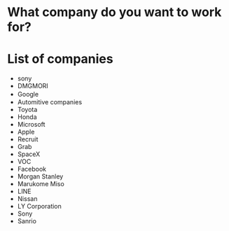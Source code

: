 # What company do you want to work for?

# List of companies
- sony
- DMGMORI
- Google　
- Automitive companies
- Toyota
- Honda
- Microsoft
- Apple
- Recruit
- Grab
- SpaceX
- VOC
- Facebook
- Morgan Stanley
- Marukome Miso
- LINE
- Nissan
- LY Corporation
- Sony
- Sanrio
